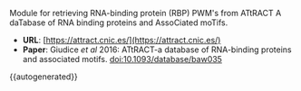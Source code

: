 Module for retrieving RNA-binding protein (RBP) PWM's from ATtRACT A daTabase of RNA binding proteins and AssoCiated moTifs.

- **URL**: [https://attract.cnic.es/](https://attract.cnic.es/)
- **Paper**: Giudice *et al* 2016: ATtRACT-a database of RNA-binding proteins and associated motifs. [doi:10.1093/database/baw035](https://doi.org/10.1093/database/baw035)


{{autogenerated}}
